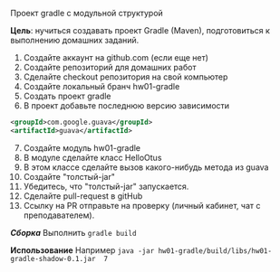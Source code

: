 Проект gradle с модульной структурой

**Цель**: нучиться создавать проект Gradle (Maven), подготовиться к выполнению домашних заданий.

1. Создайте аккаунт на github.com (если еще нет)
2. Создайте репозиторий для домашних работ 
3. Сделайте checkout репозитория на свой компьютер
4. Создайте локальный бранч hw01-gradle
5. Создать проект gradle
6. В проект добавьте последнюю версию зависимости
```xml
<groupId>com.google.guava</groupId>
<artifactId>guava</artifactId>
````
7. Создайте модуль hw01-gradle
8. В модуле сделайте класс HelloOtus
9. В этом классе сделайте вызов какого-нибудь метода из guava
10. Создайте "толстый-jar"
11. Убедитесь, что "толстый-jar" запускается.
12. Сделайте pull-request в gitHub
13. Ссылку на PR отправьте на проверку (личный кабинет, чат с преподавателем).

***Сборка***
Выполнить ```gradle build```

**Использование**
Например ```java -jar hw01-gradle/build/libs/hw01-gradle-shadow-0.1.jar  7```
